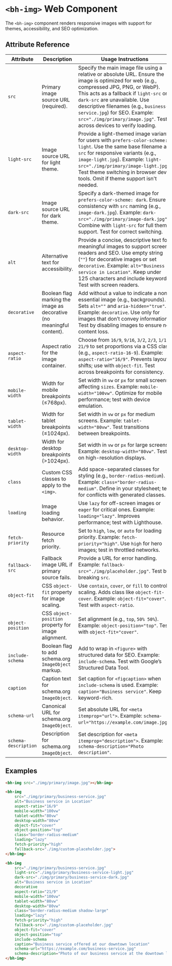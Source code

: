 # `<bh-img>` Web Component

The `<bh-img>` component renders responsive images with support for themes, accessibility, and SEO optimization.

## Attribute Reference

| Attribute          | Description                                                                 | Usage Instructions                                                                 | Default Value |
|--------------------|-----------------------------------------------------------------------------|------------------------------------------------------------------------------------|---------------|
| `src`             | Primary image source URL (required).                                        | Specify the main image file using a relative or absolute URL. Ensure the image is optimized for web (e.g., compressed JPG, PNG, or WebP). This acts as a fallback if `light-src` or `dark-src` are unavailable. Use descriptive filenames (e.g., `business-service.jpg`) for SEO. Example: `src="./img/primary/image.jpg"`. Test across devices to verify loading. | None (required) |
| `light-src`       | Image source URL for light theme.                                           | Provide a light-themed image variant for users with `prefers-color-scheme: light`. Use the same base filename as `src` for responsive variants (e.g., `image-light.jpg`). Example: `light-src="./img/primary/image-light.jpg"`. Test theme switching in browser dev tools. Omit if theme support isn't needed. | None |
| `dark-src`        | Image source URL for dark theme.                                            | Specify a dark-themed image for `prefers-color-scheme: dark`. Ensure consistency with `src` naming (e.g., `image-dark.jpg`). Example: `dark-src="./img/primary/image-dark.jpg"`. Combine with `light-src` for full theme support. Test for correct switching. | None |
| `alt`             | Alternative text for accessibility.                                         | Provide a concise, descriptive text for meaningful images to support screen readers and SEO. Use empty string (`""`) for decorative images or set `decorative`. Example: `alt="Business service in Location"`. Keep under 125 characters and include keywords. Test with screen readers. | Empty string |
| `decorative`      | Boolean flag marking the image as decorative (no meaningful content).       | Add without a value to indicate a non-essential image (e.g., backgrounds). Sets `alt=""` and `aria-hidden="true"`. Example: `decorative`. Use only for images that don’t convey information. Test by disabling images to ensure no content loss. | False |
| `aspect-ratio`    | Aspect ratio for the image container.                                       | Choose from `16/9`, `9/16`, `3/2`, `2/3`, `1/1`, `21/9` to set proportions via a CSS class (e.g., `aspect-ratio-16-9`). Example: `aspect-ratio="16/9"`. Prevents layout shifts; use with `object-fit`. Test across breakpoints for consistency. | None |
| `mobile-width`    | Width for mobile breakpoints (≤768px).                                      | Set width in `vw` or `px` for small screens, affecting `sizes`. Example: `mobile-width="100vw"`. Optimize for mobile performance; test with device emulation. | `100vw` |
| `tablet-width`    | Width for tablet breakpoints (≤1024px).                                     | Set width in `vw` or `px` for medium screens. Example: `tablet-width="80vw"`. Test transitions between breakpoints. | `100vw` |
| `desktop-width`   | Width for desktop breakpoints (>1024px).                                    | Set width in `vw` or `px` for large screens. Example: `desktop-width="80vw"`. Test on high-resolution displays. | `100vw` |
| `class`           | Custom CSS classes to apply to the `<img>`.                                 | Add space-separated classes for styling (e.g., `border-radius-medium`). Example: `class="border-radius-medium"`. Define in your stylesheet; test for conflicts with generated classes. | None |
| `loading`         | Image loading behavior.                                                     | Use `lazy` for off-screen images or `eager` for critical ones. Example: `loading="lazy"`. Improves performance; test with Lighthouse. | Browser default (`eager`) |
| `fetch-priority`  | Resource fetch priority.                                                    | Set to `high`, `low`, or `auto` for loading priority. Example: `fetch-priority="high"`. Use `high` for hero images; test in throttled networks. | Browser default (`auto`) |
| `fallback-src`    | Fallback image URL if primary source fails.                                 | Provide a URL for error handling. Example: `fallback-src="./img/placeholder.jpg"`. Test by breaking `src`. | `https://placehold.co/3000x2000` |
| `object-fit`      | CSS `object-fit` property for image scaling.                                | Use `contain`, `cover`, or `fill` to control scaling. Adds class like `object-fit-cover`. Example: `object-fit="cover"`. Test with `aspect-ratio`. | Browser default (`fill`) |
| `object-position` | CSS `object-position` property for image alignment.                         | Set alignment (e.g., `top`, `50% 50%`). Example: `object-position="top"`. Test with `object-fit="cover"`. | Browser default (`50% 50%`) |
| `include-schema`  | Boolean flag to add schema.org `ImageObject` markup.                        | Add to wrap in `<figure>` with structured data for SEO. Example: `include-schema`. Test with Google’s Structured Data Tool. | False |
| `caption`         | Caption text for schema.org `ImageObject`.                                  | Set caption for `<figcaption>` when `include-schema` is used. Example: `caption="Business service"`. Keep keyword-rich. | None |
| `schema-url`      | Canonical URL for schema.org `ImageObject`.                                 | Set absolute URL for `<meta itemprop="url">`. Example: `schema-url="https://example.com/image.jpg"`. | Resolved `src` |
| `schema-description` | Description for schema.org `ImageObject`.                             | Set description for `<meta itemprop="description">`. Example: `schema-description="Photo description"`. | `alt` or empty |

## Examples
```html
<bh-img src="./img/primary/image.jpg"></bh-img>

<bh-img
    src="./img/primary/business-service.jpg"
    alt="Business service in Location"
    aspect-ratio="16/9"
    mobile-width="100vw"
    tablet-width="80vw"
    desktop-width="80vw"
    object-fit="cover"
    object-position="top"
    class="border-radius-medium"
    loading="lazy"
    fetch-priority="high"
    fallback-src="./img/custom-placeholder.jpg">
</bh-img>

<bh-img
    src="./img/primary/business-service.jpg"
    light-src="./img/primary/business-service-light.jpg"
    dark-src="./img/primary/business-service-dark.jpg"
    alt="Business service in Location"
    decorative
    aspect-ratio="21/9"
    mobile-width="100vw"
    tablet-width="80vw"
    desktop-width="80vw"
    class="border-radius-medium shadow-large"
    loading="lazy"
    fetch-priority="high"
    fallback-src="./img/custom-placeholder.jpg"
    object-fit="cover"
    object-position="top"
    include-schema
    caption="Business service offered at our downtown location"
    schema-url="https://example.com/business-service.jpg"
    schema-description="Photo of our business service at the downtown location">
</bh-img>